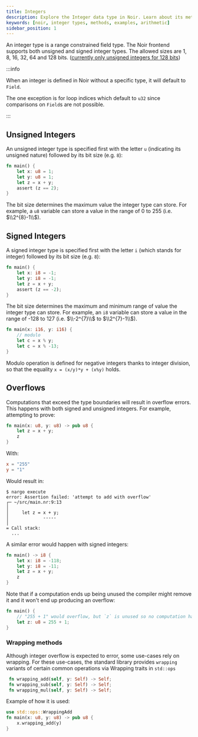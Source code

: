 ```yaml
---
title: Integers
description: Explore the Integer data type in Noir. Learn about its methods, see real-world examples, and grasp how to efficiently use Integers in your Noir code.
keywords: [noir, integer types, methods, examples, arithmetic]
sidebar_position: 1
---
```


An integer type is a range constrained field type.
The Noir frontend supports both unsigned and signed integer types.
The allowed sizes are 1, 8, 16, 32, 64 and 128 bits. ([currently only unsigned integers for 128 bits](https://github.com/noir-lang/noir/issues/7591))

:::info

When an integer is defined in Noir without a specific type, it will default to `Field`.

The one exception is for loop indices which default to `u32` since comparisons on `Field`s are not possible.

:::

## Unsigned Integers

An unsigned integer type is specified first with the letter `u` (indicating its unsigned nature) followed by its bit size (e.g. `8`):

```rust
fn main() {
    let x: u8 = 1;
    let y: u8 = 1;
    let z = x + y;
    assert (z == 2);
}
```

The bit size determines the maximum value the integer type can store. For example, a `u8` variable can store a value in the range of 0 to 255 (i.e. $\\2^{8}-1\\$).

## Signed Integers

A signed integer type is specified first with the letter `i` (which stands for integer) followed by its bit size (e.g. `8`):

```rust
fn main() {
    let x: i8 = -1;
    let y: i8 = -1;
    let z = x + y;
    assert (z == -2);
}
```

The bit size determines the maximum and minimum range of value the integer type can store. For example, an `i8` variable can store a value in the range of -128 to 127 (i.e. $\\-2^{7}\\$ to $\\2^{7}-1\\$).


```rust
fn main(x: i16, y: i16) {
    // modulo
    let c = x % y;
    let c = x % -13;
}
```

Modulo operation is defined for negative integers thanks to integer division, so that the equality `x = (x/y)*y + (x%y)` holds.

## Overflows

Computations that exceed the type boundaries will result in overflow errors. This happens with both signed and unsigned integers. For example, attempting to prove:

```rust
fn main(x: u8, y: u8) -> pub u8 {
    let z = x + y;
    z
}
```

With:

```toml
x = "255"
y = "1"
```

Would result in:

```
$ nargo execute
error: Assertion failed: 'attempt to add with overflow'
┌─ ~/src/main.nr:9:13
│
│     let z = x + y;
│             -----
│
= Call stack:
  ...
```

A similar error would happen with signed integers:

```rust
fn main() -> i8 {
    let x: i8 = -118;
    let y: i8 = -11;
    let z = x + y;
    z
}
```

Note that if a computation ends up being unused the compiler might remove it and it won't end up producing an overflow:

```rust
fn main() {
    // "255 + 1" would overflow, but `z` is unused so no computation happens
    let z: u8 = 255 + 1;
}
```

### Wrapping methods

Although integer overflow is expected to error, some use-cases rely on wrapping. For these use-cases, the standard library provides `wrapping` variants of certain common operations via Wrapping traits in `std::ops`

```rust
 fn wrapping_add(self, y: Self) -> Self;
 fn wrapping_sub(self, y: Self) -> Self;
 fn wrapping_mul(self, y: Self) -> Self;
```

Example of how it is used:

```rust
use std::ops::WrappingAdd
fn main(x: u8, y: u8) -> pub u8 {
    x.wrapping_add(y)
}
```
